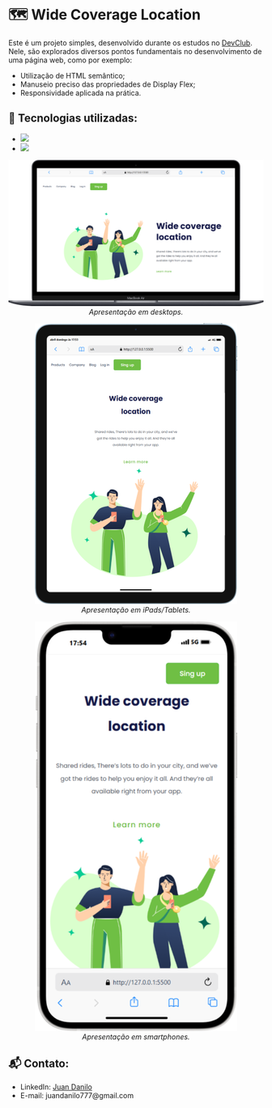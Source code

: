 <h1>🗺️ Wide Coverage Location</h1>

<p>
  Este é um projeto simples, desenvolvido durante os estudos no <a href="https://rodolfomori.com.br/">DevClub</a>.
  <br>
  Nele, são explorados diversos pontos fundamentais no desenvolvimento de uma página web, como por exemplo:
</p>

<ul>
  <li>Utilização de HTML semântico;</li>
  <li>Manuseio preciso das propriedades de Display Flex;</li>
  <li>Responsividade aplicada na prática.</li>
</ul>

<h2>🔨 Tecnologias utilizadas:</h2>

<ul>
  <li>
    <img src="https://img.shields.io/badge/HTML5-E34F26?style=for-the-badge&logo=html5&logoColor=white">
  </li>
  <li>
    <img src="https://img.shields.io/badge/CSS3-1572B6?style=for-the-badge&logo=css3&logoColor=white">
  </li>
</ul>

<p align="center">
  <img src="https://github.com/Juan-Kmkz/wide-coverage-location/blob/main/assets/Macbook-Air-127.0.0.1.png?raw=true" width="800px">
  <br>
  <em>Apresentação em desktops.</em>
</p>

<p align="center">
  <img src="https://github.com/Juan-Kmkz/wide-coverage-location/blob/main/assets/iPad-Air-4-127.0.0.1.png?raw=true" width="400px">
  <br>
  <em>Apresentação em iPads/Tablets.</em>
</p>

<p align="center">
  <img src="https://github.com/Juan-Kmkz/wide-coverage-location/blob/main/assets/iPhone-14-Plus-127.0.0.1.png?raw=true" width="400px">
  <br>
  <em>Apresentação em smartphones.</em>
</p>

<h2>📬 Contato:</h2>
<ul>
  <li>LinkedIn: <a href="https://www.linkedin.com/in/juan-danilo/">Juan Danilo</a></li>
  <li>E-mail: juandanilo777@gmail.com</li>
</ul>
